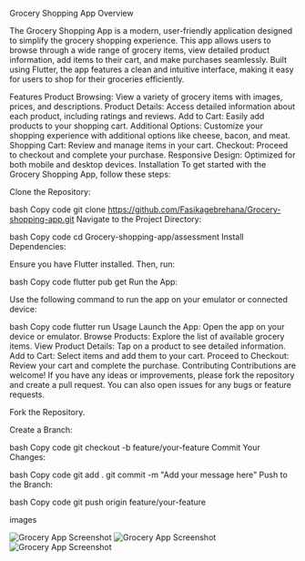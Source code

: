 Grocery Shopping App
Overview


The Grocery Shopping App is a modern, user-friendly application designed to simplify the grocery shopping experience. This app allows users to browse through a wide range of grocery items, view detailed product information, add items to their cart, and make purchases seamlessly. Built using Flutter, the app features a clean and intuitive interface, making it easy for users to shop for their groceries efficiently.

Features
Product Browsing: View a variety of grocery items with images, prices, and descriptions.
Product Details: Access detailed information about each product, including ratings and reviews.
Add to Cart: Easily add products to your shopping cart.
Additional Options: Customize your shopping experience with additional options like cheese, bacon, and meat.
Shopping Cart: Review and manage items in your cart.
Checkout: Proceed to checkout and complete your purchase.
Responsive Design: Optimized for both mobile and desktop devices.
Installation
To get started with the Grocery Shopping App, follow these steps:

Clone the Repository:

bash
Copy code
git clone https://github.com/Fasikagebrehana/Grocery-shopping-app.git
Navigate to the Project Directory:

bash
Copy code
cd Grocery-shopping-app/assessment
Install Dependencies:

Ensure you have Flutter installed. Then, run:

bash
Copy code
flutter pub get
Run the App:

Use the following command to run the app on your emulator or connected device:

bash
Copy code
flutter run
Usage
Launch the App: Open the app on your device or emulator.
Browse Products: Explore the list of available grocery items.
View Product Details: Tap on a product to see detailed information.
Add to Cart: Select items and add them to your cart.
Proceed to Checkout: Review your cart and complete the purchase.
Contributing
Contributions are welcome! If you have any ideas or improvements, please fork the repository and create a pull request. You can also open issues for any bugs or feature requests.

Fork the Repository.

Create a Branch:

bash
Copy code
git checkout -b feature/your-feature
Commit Your Changes:

bash
Copy code
git add .
git commit -m "Add your message here"
Push to the Branch:

bash
Copy code
git push origin feature/your-feature


images

![Grocery App Screenshot](assets/images/photo_2024-08-27_18-47-24%20(2).jpg)
![Grocery App Screenshot](assets/images/photo_2024-08-27_18-47-24.jpg)
![Grocery App Screenshot](assets/images/photo_2024-08-27_18-47-25.jpg)
